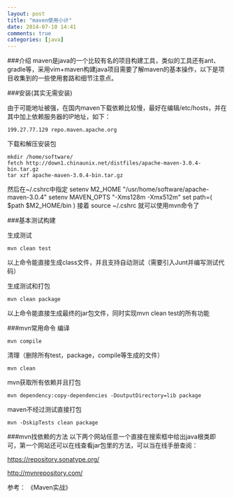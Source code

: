 ```yaml
---
layout: post
title: "maven使用小计"
date: 2014-07-10 14:41
comments: true
categories: [java]
---
```


###介绍
maven是java的一个比较有名的项目构建工具，类似的工具还有ant、gradle等，采用vim+maven构建java项目需要了解maven的基本操作，以下是项目收集到的一些使用套路和细节注意点。

<!-- more -->

###安装(其实无需安装)

由于可能地址被强，在国内maven下载依赖比较慢，最好在编辑/etc/hosts，并在其中加上依赖服务器的IP地址，如下：
```
199.27.77.129 repo.maven.apache.org
```

下载和解压安装包
```
mkdir /home/software/
fetch http://down1.chinaunix.net/distfiles/apache-maven-3.0.4-bin.tar.gz
tar xzf apache-maven-3.0.4-bin.tar.gz
```

然后在~/.cshrc中指定
setenv M2_HOME "/usr/home/software/apache-maven-3.0.4"
setenv MAVEN_OPTS "-Xms128m -Xmx512m"
set path=( $path $M2_HOME/bin )
接着
source ~/.cshrc
就可以使用mvn命令了

###基本测试构建

生成测试
```
mvn clean test
```
以上命令能直接生成class文件，并且支持自动测试（需要引入Junt并编写测试代码）

生成测试和打包
```
mvn clean package
```
以上命令能直接生成最终的jar包文件，同时实现mvn clean test的所有功能


###mvn常用命令
编译
```
mvn compile
```

清理（删除所有test，package，compile等生成的文件）
```
mvn clean
```

mvn获取所有依赖并且打包
```
mvn dependency:copy-dependencies -DoutputDirectory=lib package
```

maven不经过测试直接打包
```
mvn -DskipTests clean package
```


###mvn找依赖的方法
以下两个网站任意一个直接在搜索框中给出java根类即可，第一个网站还可以在线查看jar包里的方法，可以当在线手册查阅：

https://repository.sonatype.org/

http://mvnrepository.com/


参考：
《Maven实战》